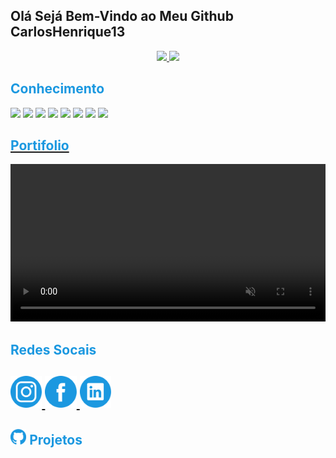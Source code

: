 ## Olá Sejá Bem-Vindo ao Meu Github CarlosHenrique13
<div align="center">
  <a href="https://github.com/CarlosHenrique13">
  <img height="180em" src="https://github-readme-stats.vercel.app/api?username=CarlosHenrique13&show_icons=true&theme=github_dark&include_all_commits=true&count_private=true"/>
  <img height="180em" src="https://github-readme-stats.vercel.app/api/top-langs/?username=CarlosHenrique13&layout=compact&langs_count=7&theme=github_dark"/>
</div>

<style>
  #direita{
    width:100%
  }
  #direita#img{
    width:10%

  }
</style>
<!-- Tecnologias -->
<div id="direita" style="display: inline-block;">
    <h2 style="color: #1B98E0" >Conhecimento</h2>
    <img src="https://cdn.jsdelivr.net/gh/devicons/devicon/icons/python/python-original.svg" style="width: 10%"/>
    <img src="https://cdn.jsdelivr.net/gh/devicons/devicon/icons/php/php-plain.svg" style="width: 10%"/>
    <img src="https://cdn.jsdelivr.net/gh/devicons/devicon/icons/java/java-original-wordmark.svg" style="width: 10%" />
    <img src="https://cdn.jsdelivr.net/gh/devicons/devicon/icons/javascript/javascript-original.svg" style="width: 10%" />
    <img src="https://cdn.jsdelivr.net/gh/devicons/devicon/icons/html5/html5-original-wordmark.svg" style="width: 10%"/>
    <img src="https://cdn.jsdelivr.net/gh/devicons/devicon/icons/css3/css3-original-wordmark.svg" style="width: 10%"/>
    <img src="https://cdn.jsdelivr.net/gh/devicons/devicon/icons/sqlite/sqlite-original.svg" style="width: 10%"/>
    <img src="https://cdn.jsdelivr.net/gh/devicons/devicon/icons/mysql/mysql-original-wordmark.svg" style="width: 10%" />    
</div>

<h2 style="color: #1B98E0">Portifolio</h2>
<a href="width:100%">

<video autoplay style="width: 100%" muted>
  <source src="./img/Baner-Github.mp4" type="video/mp4" style="width: 100%">
  <img style="width: 100%" src="./img/baner-Github.jpg" alt="portifolio carloshenrique13">
</video>

</a>

<div id="redes-sociasis" style="">
  <h2 style="color: #1B98E0"> Redes Socais <h2>
  <a href=""><img src="./img/logo-instagram.png" style="width: 10%;">
  </a>
  <a href=""><img src="./img/logo-facebook.png" style="width: 10%;">
  </a>
  <a href=""><img src="./img/logo-linkedin.png" style="width: 10%;">
  </a>
</div>

<h2 style="color: #1B98E0"><img src="./img/logo-github.png" style="width: 5%" alt="Github Logo azul claro"> Projetos</h2>

